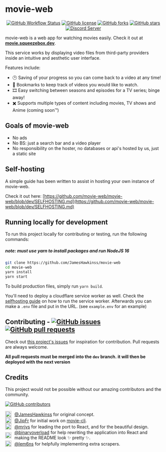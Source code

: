 <h1>movie-web</h1>

<p align="center">
<a href="https://github.com/JamesHawkinss/movie-web/actions"><img alt="GitHub Workflow Status" src="https://img.shields.io/github/actions/workflow/status/JamesHawkinss/movie-web/deploying.yml?branch=master&style=flat-square"></a>
<a href="https://github.com/JamesHawkinss/movie-web/blob/master/LICENSE.md"><img alt="GitHub license" src="https://img.shields.io/github/license/JamesHawkinss/movie-web?style=flat-square"></a>
<a href="https://github.com/JamesHawkinss/movie-web/network"><img alt="GitHub forks" src="https://img.shields.io/github/forks/JamesHawkinss/movie-web?style=flat-square"></a>
<a href="https://github.com/JamesHawkinss/movie-web/stargazers"><img alt="GitHub stars" src="https://img.shields.io/github/stars/JamesHawkinss/movie-web?style=flat-square"></a><br/>
<a href="https://discord.gg/vXsRvye8BS"><img src="https://discordapp.com/api/guilds/871713465100816424/widget.png?style=banner2" alt="Discord Server"></a>
</p>

movie-web is a web app for watching movies easily. Check it out at **[movie.squeezebox.dev](https://movie.squeezebox.dev)**.

This service works by displaying video files from third-party providers inside an intuitive and aesthetic user interface.

Features include:

- 🕑 Saving of your progress so you can come back to a video at any time!
- 🔖 Bookmarks to keep track of videos you would like to watch.
- 🎞️ Easy switching between seasons and episodes for a TV series; binge away!
- ✖️ Supports multiple types of content including movies, TV shows and Anime (coming soon™️)

## Goals of movie-web

- No ads
- No BS: just a search bar and a video player
- No responsibility on the hoster, no databases or api's hosted by us, just a static site

## Self-hosting

A simple guide has been written to assist in hosting your own instance of movie-web.

Check it out here: [https://github.com/movie-web/movie-web/blob/dev/SELFHOSTING.md](https://github.com/movie-web/movie-web/blob/dev/SELFHOSTING.md)

## Running locally for development

To run this project locally for contributing or testing, run the following commands:
<h5><b>note: must use yarn to install packages and run NodeJS 16</b></h5>

```bash
git clone https://github.com/JamesHawkinss/movie-web
cd movie-web
yarn install
yarn start
```

To build production files, simply run `yarn build`.

You'll need to deploy a cloudflare service worker as well. Check the [selfhosting guide](https://github.com/movie-web/movie-web/blob/dev/SELFHOSTING.md) on how to run the service worker. Afterwards you can make a `.env` file and put in the URL. (see `example.env` for an example)

<h2>Contributing - <a href="https://github.com/JamesHawkinss/movie-web/issues"><img alt="GitHub issues" src="https://img.shields.io/github/issues/JamesHawkinss/movie-web?style=flat-square"></a>
<a href="https://github.com/JamesHawkinss/movie-web/pulls"><img alt="GitHub pull requests" src="https://img.shields.io/github/issues-pr/JamesHawkinss/movie-web?style=flat-square"></a></h2>

Check out [this project's issues](https://github.com/JamesHawkinss/movie-web/issues) for inspiration for contribution. Pull requests are always welcome.

**All pull requests must be merged into the `dev` branch. it will then be deployed with the next version**

## Credits

This project would not be possible without our amazing contributors and the community.

<a href="https://github.com/JamesHawkinss/movie-web/graphs/contributors"><img alt="GitHub contributors" src="https://img.shields.io/github/contributors/JamesHawkinss/movie-web?style=flat-square"></a>

<div style="display:flex;align-items:center;grid-gap:10px">
<img src="https://github.com/JamesHawkinss.png?size=20" width="20"><span><a href="https://github.com/JamesHawkinss">@JamesHawkinss</a> for original concept.</span>
</div>

<div style="display:flex;align-items:center;grid-gap:10px">
<img src="https://github.com/JipFr.png?size=20" width="20"><span><a href="https://github.com/JipFr">@JipFr</a> for initial work on <a href="https://github.com/JipFr/movie-cli">movie-cli</a>.</span>
</div>

<div style="display:flex;align-items:center;grid-gap:10px">
<img src="https://github.com/mrjvs.png?size=20" width="20"><span><a href="https://github.com/mrjvs">@mrjvs</a> for leading the port to React, and for the beautiful design.</span>
</div>

<div style="display:flex;align-items:center;grid-gap:10px">
<img src="https://github.com/binaryoverload.png?size=20" width="20"><span><a href="https://github.com/binaryoverload">@binaryoverload</a> for help rewriting the application into React and making the README look ✨ pretty ✨.</span>
</div>

<div style="display:flex;align-items:center;grid-gap:10px">
<img src="https://github.com/lem6ns.png?size=20" width="20"><span><a href="https://github.com/lem6ns">@lem6ns</a> for helpfully implementing extra scrapers.</span>
</div>
